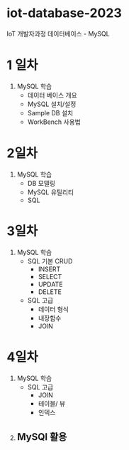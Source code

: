 # iot-database-2023
IoT 개발자과정 데이터베이스 - MySQL

# 1 일차
1. MySQL 학습
    - 데이터 베이스 개요
    - MySQL 설치/설정
    - Sample DB 설치
    - WorkBench 사용법

# 2일차
1. MySQL 학습
    - DB 모델링
    - MySQL 유틸리티
    - SQL

# 3일차
1. MySQL 학습
    -  SQL 기본 CRUD
        - INSERT
        - SELECT
        - UPDATE
        - DELETE
    - SQL 고급
        - 데이터 형식
        - 내장함수
        - JOIN

# 4일차
1. MySQL 학습
    - SQL 고급
        - JOIN
        - 테이블/ 뷰
        - 인덱스
2. MySQl 활용
    - 